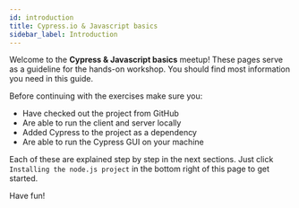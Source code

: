 ```yaml
---
id: introduction
title: Cypress.io & Javascript basics
sidebar_label: Introduction
---
```


Welcome to the **Cypress & Javascript basics** meetup!
These pages serve as a guideline for the hands-on workshop. 
You should find most information you need in this guide.

Before continuing with the exercises make sure you:
- Have checked out the project from GitHub
- Are able to run the client and server locally
- Added Cypress to the project as a dependency
- Are able to run the Cypress GUI on your machine

Each of these are explained step by step in the next sections. Just click `Installing the node.js project` in the bottom right of this page to get started.  

Have fun!
